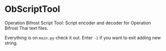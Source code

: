 # ObScriptTool
Operation Bifrost Script Tool: Script encoder and decoder for Operation Bifrost Thai text files.

Everything is on `main.py` check it out.
Enter `-1` if you want to exit adding new string.